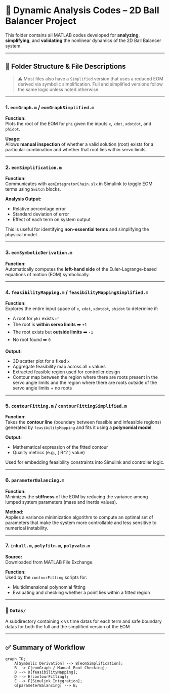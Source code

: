 # 🧠 Dynamic Analysis Codes – 2D Ball Balancer Project

This folder contains all MATLAB codes developed for **analyzing**, **simplifying**, and **validating** the nonlinear dynamics of the 2D Ball Balancer system.

---

## 📁 Folder Structure & File Descriptions

> ⚠️ Most files also have a `Simplified` version that uses a reduced EOM derived via symbolic simplification. Full and simplified versions follow the same logic unless noted otherwise.

---

### 1. `eomGraph.m` / `eomGraphSimplified.m`
**Function:**  
Plots the root of the EOM for `phi` given the inputs `x`, `xdot`, `xdotdot`, and `phidot`.

**Usage:**  
Allows **manual inspection** of whether a valid solution (root) exists for a particular combination and whether that root lies within servo limits.

---

### 2. `eomSimplification.m`
**Function:**  
Communicates with `eomIntegratorChain.slx` in Simulink to toggle EOM terms using `Switch` blocks.

**Analysis Output:**
- Relative percentage error
- Standard deviation of error
- Effect of each term on system output

This is useful for identifying **non-essential terms** and simplifying the physical model.

---

### 3. `eomSymbolicDerivation.m`
**Function:**  
Automatically computes the **left-hand side** of the Euler-Lagrange-based equations of motion (EOM) symbolically.

---

### 4. `feasibilityMapping.m` / `feasibilityMappingSimplified.m`
**Function:**  
Explores the entire input space of `x`, `xdot`, `xdotdot`, `phidot` to determine if:
- A root for `phi` exists ✅
- The root is **within servo limits** ➡️ `+1`
- The root exists but **outside limits** ➡️ `-1`
- No root found ➡️ `0`

**Output:**  
- 3D scatter plot for a fixed `x`  
- Aggregate feasibility map across all `x` values  
- Extracted feasible region used for controller design
- Contour map between the region where there are roots present in the servo angle limits and the region where there are roots outside of the servo angle limits + no roots

---

### 5. `contourFitting.m` / `contourFittingSimplified.m`
**Function:**  
Takes the **contour line** (boundary between feasible and infeasible regions) generated by `feasibilityMapping` and fits it using a **polynomial model**.

**Output:**  
- Mathematical expression of the fitted contour  
- Quality metrics (e.g., \( R^2 \) value)

Used for embedding feasibility constraints into Simulink and controller logic.

---

### 6. `parameterBalancing.m`
**Function:**  
Minimizes the **stiffness** of the EOM by reducing the variance among lumped system parameters (mass and inertia values).

**Method:**  
Applies a variance minimization algorithm to compute an optimal set of parameters that make the system more controllable and less sensitive to numerical instability.

---

### 7. `inhull.m`, `polyfitn.m`, `polyvaln.m`
**Source:**  
Downloaded from MATLAB File Exchange.

**Function:**  
Used by the `contourFitting` scripts for:
- Multidimensional polynomial fitting
- Evaluating and checking whether a point lies within a fitted region

---

### 📂 `Datas/`
A subdirectory containing x vs time datas for each term and safe boundary datas for both the full and the simplified version of the EOM

---

## ✅ Summary of Workflow

```mermaid
graph TD;
    A[Symbolic Derivation] --> B[eomSimplification];
    B --> C[eomGraph / Manual Root Checking];
    B --> D[feasibilityMapping];
    D --> E[contourFitting];
    E --> F[Simulink Integration];
    G[parameterBalancing] --> B;
